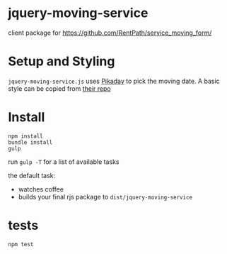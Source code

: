 # jquery-moving-service
client package for https://github.com/RentPath/service_moving_form/

# Setup and Styling

`jquery-moving-service.js` uses [Pikaday](https://github.com/dbushell/Pikaday) to pick the moving date. A basic style can be copied from [their repo](https://github.com/dbushell/Pikaday/blob/master/css/pikaday.css)

# Install

```
npm install
bundle install
gulp
````

run `gulp -T` for a list of available tasks

the default task:
  - watches coffee
  - builds your final rjs package to `dist/jquery-moving-service`

# tests

```
npm test
```
